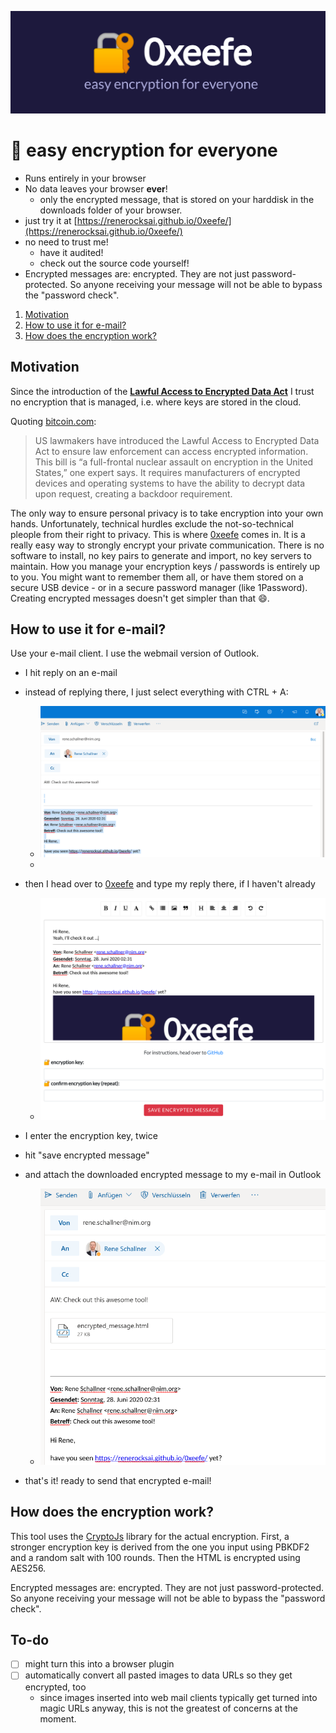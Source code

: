 ![0xeefe.png](0xeefe.png)

# 🔐 easy encryption for everyone

- Runs entirely in your browser
- No data leaves your browser **ever**!
    - only the encrypted message, that is stored on your harddisk in the downloads folder of your browser.
- just try it at [https://renerocksai.github.io/0xeefe/](https://renerocksai.github.io/0xeefe/)
- no need to trust me!
    - have it audited!
    - check out the source code yourself!
- Encrypted messages are: encrypted. They are not just password-protected. So anyone receiving your message will not be able to bypass the "password check".


1. [Motivation](#motivation)
2. [How to use it for e-mail?](#how-to-use-it-for-e-mail)
3. [How does the encryption work?](#how-does-the-encryption-work)

## Motivation
Since the introduction of the **[Lawful Access to Encrypted Data Act](https://www.judiciary.senate.gov/press/rep/releases/graham-cotton-blackburn-introduce-balanced-solution-to-bolster-national-security-end-use-of-warrant-proof-encryption-that-shields-criminal-activity#:~:text=The%20Lawful%20Access%20to%20Encrypted%20Data%20Act%20would%20bring%20an,devices%2C%20platforms%2C%20and%20systems.&text=This%20type%20of%20%E2%80%9Cwarrant%2Dproof,the%20internet%20for%20illicit%20purposes.)** I trust no encryption that is managed, i.e. where keys are stored in the cloud.

Quoting [bitcoin.com](https://news.bitcoin.com/lawful-access-to-encrypted-data-act-backdoor/):
> US lawmakers have introduced the Lawful Access to Encrypted Data Act to ensure law enforcement can access encrypted information. This bill is “a full-frontal nuclear assault on encryption in the United States,” one expert says. It requires manufacturers of encrypted devices and operating systems to have the ability to decrypt data upon request, creating a backdoor requirement.

The only way to ensure personal privacy is to take encryption into your own hands. Unfortunately, technical hurdles exclude the not-so-technical pleople from their right to privacy. This is where [0xeefe](https://renerocksai.github.io/0xeefe/) comes in. It is a really easy way to strongly encrypt your private communication. There is no software to install, no key pairs to generate and import, no key servers to maintain. How you manage your encryption keys / passwords is entirely up to you. You might want to remember them all, or have them stored on a secure USB device - or in a secure password manager (like 1Password). Creating encrypted messages doesn't get simpler than that :smile:.

## How to use it for e-mail?
Use your e-mail client. I use the webmail version of Outlook.

- I hit reply on an e-mail
- instead of replying there, I just select everything with CTRL + A:
  - ![](docs/ctrl_a.png)  
  -   

- then I head over to [0xeefe](https://renerocksai.github.io/0xeefe/) and type my reply there, if I haven't already
  - ![](docs/demo_edit.png)
- I enter the encryption key, twice
- hit "save encrypted message"
- and attach the downloaded encrypted message to my e-mail in Outlook
  - ![](docs/the_reply.png)
- that's it! ready to send that encrypted e-mail!

## How does the encryption work?
This tool uses the [CryptoJs](https://code.google.com/p/crypto-js/) library for the actual encryption. First, a stronger encryption key is derived from the one you input using PBKDF2 and a random salt with 100 rounds. Then the HTML is encrypted using AES256.

Encrypted messages are: encrypted. They are not just password-protected. So anyone receiving your message will not be able to bypass the "password check".

## To-do
- [ ] might turn this into a browser plugin
- [ ] automatically convert all pasted images to data URLs so they get encrypted, too
    - since images inserted into web mail clients typically get turned into magic URLs anyway, this is not the greatest of concerns at the moment.
